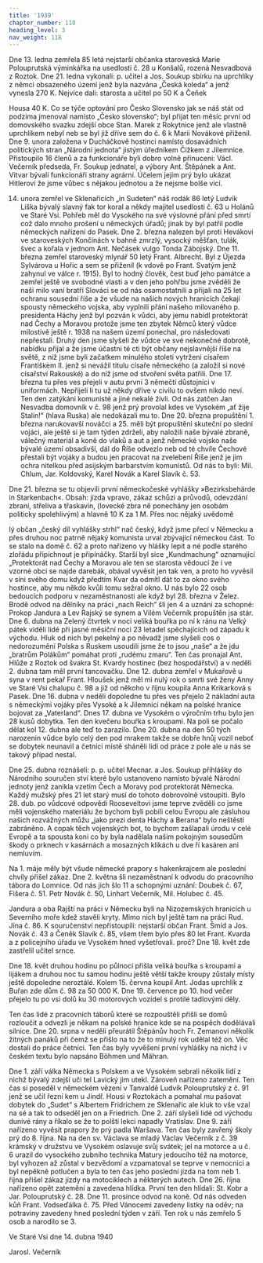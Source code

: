 ```yaml
---
title: '1939'
chapter_number: 118
heading_level: 3
nav_weight: 118
---
```



Dne 13. ledna zemřela 85 letá nejstarší občanka staroveská Marie Polouprutská výminkářka na
usedlosti č. 28 u Konšalů, rozená Nesvadbová z Roztok.
Dne 21. ledna vykonali: p. učitel a Jos. Soukup sbírku na uprchlíky z němci obsazeného území
jenž byla nazvána „Česká koleda“ a jenž vynesla 270 K. Nejvíce dali: starosta a učitel po 50 K a Čeňek

Housa 40 K.
Co se týče optování pro Česko Slovensko jak se náš stát od podzima jmenoval namísto „Česko­
slovensko“; byl přijat ten měsíc první od domovského svazku zdejší obce Stan. Marek z Rokytnice
jenž ale vlastně uprchlíkem nebyl neb se byl již dříve sem do č. 6 k Marii Novákové přiženil.
Dne 9. unora založena v Ducháčkově hostinci namísto dosavádních politických stran „Národní
jednota“ jistým úředníkem Čížkem z Jilemnice. Přistoupilo 16 členů a za funkcionáře byli dobro­
volně přinuceni: Václ. Večerník předseda, Fr. Soukup jednatel, a výbory Ant. Štěpánek a Ant. Vitvar
bývalí funkcionáři strany agrární.
Účelem jejím prý bylo ukázat Hitlerovi že jsme vůbec s nějakou jednotou a že nejsme bolše­
vicí.

14. unora zemřel ve Sklenařicích „in Sudeten“ náš rodák 86 letý Ludvik Liška bývalý slavný fak­
tor koral a někdy majitel usedlosti č. 63 u Holánů ve Staré Vsi.
Pohřeb měl do Vysokého na své výslovné přání před smrtí což dalo mnoho prošení u německých
úřadů; jinak by byl patřil podle německých nařízení do Pasek.
Dne 2. března nalezen byl proti Hevákovi ve staroveských Končinách v bahně zmrzlý, vysocký
měšťan, tulák, švec a kořala v jednom Ant. Nečásek vulgo Tonda Zábojský.
Dne 11. března zemřel staroveský mlynář 50 letý Frant. Albrecht. Byl z Újezda Sylvárova u Hořic
a sem se přiženil (k vdově po Frant. Svatým jenž zahynul ve válce r. 1915). Byl to hodný člověk, čest
buď jeho památce a zemřel ještě ve svobodné vlasti a v den jeho pohřbu jsme zvěděli že naši milo­
vaní bratří Slováci se od nás osamostatnili a přijali na 25 let ochranu sousední říše a že všude na
našich nových hranicích čekají spousty německého vojska, aby vyplnili přání našeho milovaného
p. presidenta Háchy jenž byl pozván k vůdci, aby jemu nabídl protektorát nad Čechy a Moravou
protože jsme ten zbytek Němců který vůdce milostivě ještě r. 1938 na našem území ponechal, pro­
následovati nepřestali.
Druhý den jsme slyšeli že vůdce ve své nekonečné dobrotě, nabídku přijal a že jsme účastni té cti
být občany nejslavnější říše na světě, z níž jsme byli začatkem minulého století vytrženi císařem
Františkem II. jenž si nevážil titulu císaře německého (a založil si nové císařství Rakouské) a do níž
jsme od stvoření světa patřili.
Dne 17. března tu přes ves přejeli v autu první 3 němečtí důstojníci v uniformách. Nepřijeli li tu
už někdy dříve v civilu to ovšem nikdo neví. Ten den zatýkáni komunisté a jiné nekalé živli. Od nás
zatčen Jan Nesvadba domovník v č. 98 jenž prý provolal kdes ve Vysokém „ať žije Stalin!“ (hlava
Ruska) ale nedokázali mu to.
Dne 20. března propuštění 1. března narukovavší nováčci a 25. měli být propuštěni skuteční po­
slední vojáci, ale ještě si je tam týden zdrželi, aby naložili naše bývalé zbraně, válečný materiál
a koně do vlaků a aut a jenž německé vojsko naše bývalé území obsadivší, dál do Říše odvezlo neb
od té chvíle Čechové přestali být vojáky a budou jen pracovat na zvelebení Říše jenž je jim ochra­
nitelkou před asijským barbarstvím komunistů. Od nás to byli: Mil. Chlum, Jar. Koldovský, Karel
Novák a Karel Slavík č. 53.

Dne 21. března se tu objevili první německočeské vyhlášky »Bezirksbehärde in Starkenbach«.
Obsah: jízda vpravo, zákaz schůzi a průvodů, odevzdání zbraní, střeliva a třaskavin, (lovecké zbra­
ně ponechány jen osobám politicky spolehlivým) a hlavně 10 K za 1 M. Přes noc nějaký uvědomě­


lý občan „český díl vyhlášky strhl“ nač český, když jsme přecí v Německu a přes druhou noc patrně
nějaký komunista urval zbývající německou část. To se stalo na domě č. 62 a proto nařízeno vy­
hlášky lepit a né podle starého zlořádu připíchnout je připínáčky. Starší byl sice „Kundmachung“
oznamující „Protektorát nad Čechy a Moravou ale ten se starosta vědoucí že i ve vzorné obci se
najde darebák, obával vyvěsit jen tak ven, a proto ho vyvěsil v síni svého domu když předtím Kvar­
da odmítl dát to za okno svého hostince, aby mu někdo kvůli tomu sežral okno. U nás bylo 22 osob
bedoucích podporu v nezaměstnanosti ale když byl 28. března v Želez. Brodě odvod na dělníky na
práci „nach Reich“ šli jen 4 a uznáni za schopné: Prokop Jandura a Lev Rajský se synem a Vilém
Večerník propuštěn jsa stár.
Dne 6. dubna na Zelený čtvrtek v noci veliká bouřka po ní k ránu na Velký pátek viděli lidé při
jasné měsíční noci 23 letadel spěchajících od západu k východu. Hluk od nich byl pekelný a po­
něvadž jsme slyšeli cos o nedorozumění Polska s Ruskem usoudili jsme že to jsou „naše“ a že jdu
„bratrům Polákům“ pomáhat proti „rudému zmaru“. Ten čas pronajal Ant. Hlůže z Roztok od
švakra St. Kvardy hostinec (bez hospodářství) a v neděli 2. dubna tam měl první tancovačku.
Dne 12. dubna zemřel v Mukařově u syna v rent pekař Frant. Hloušek jenž měl mi nulý rok o smrti
své ženy Anny ve Staré Vsi chalupu č. 98 a již od někoho v říjnu koupila Anna Krikarková s Pasek.
Dne 16. dubna v neděli dopoledne tu přes ves přejelo 2 nákladní auta s německými vojáky přes
Vysoké a k Jilemnici někam na polské hranice bojovat za „Vaterland“.
Dnes 17. dubna ve Vysokém o výročním trhu bylo jen 28 kusů dobytka. Ten den kvečeru bouřka
s kroupami. Na poli se počalo dělat kol 12. dubna ale teď to zarazilo.
Dne 20. dubna na den 50 tých narozenin vůdce bylo celý den pod mrakem takže se dobře hnůj
vozil neboť se dobytek neunavil a četníci místě sháněli lidi od práce z pole ale u nás se takový případ
nestal.

Dne 25. dubna roznášeli: p. p. učitel Mecnar. a Jos. Soukup přihlášky do Národního souručen­
ství které bylo ustanoveno namísto bývalé Národní jednoty jenž zanikla vzetím Čech a Moravy pod
protektorát Německa. Každý mužský přes 21 let starý musí do tohoto dobrovolně vstoupiti.
Bylo 28. dub. po vůdcové odpovědi Rooseveltovi jsme teprve zvěděli co jsme měli vojenského
materiálu že bychom byli pobili celou Evropu ale zásluhou našich rozvážných můžu „jako prezi­
denta Háchy a Berana“ bylo neštěstí zabráněno.
A copak těch vojenských bot, to bychom zašlapali úrodu v celé Evropě a ta spousta koni co by
byla nadělala našim pokojným sousedům škody o prknech v kasárnách a mosazných klikách u dve­
ří kasáren ani nemluvím.

Na 1. máje měly být všude německé prapory s hakenkrajcem ale poslední chvíly přišel zákaz.
Dne 2. května šli nezaměstnaní k odvodu do pracovního tábora do Lomnice. Od nás jich šlo 11
a schopnými uznání: Doubek č. 67, Fišera č. 51. Petr Novák č. 50, Linhart Večerník, Mil. Holubec
č. 45.

Jandura a oba Rajští na práci v Německu byli na Nizozemských hranicích u Severního moře kdež
stavěli kryty. Mimo nich byl ještě tam na práci Rud. Jína č. 86.
K souručenství nepřistoupili: nejstarší občan Frant. Šmíd a Jos. Novák č. 43 a Čeněk Slavík č. 85,
všem třem bylo přes 80 let Frant. Kvarda a z policejního úřadu ve Vysokém hned vyšetřovali.
proč?
Dne 18. květ zde zastřelil učitel srnce.

Dne 18. květ druhou hodinu po půlnoci přišla veliká bouřka s kroupami a lijákem a druhou noc
tu samou hodinu ještě větší takže kroupy zůstaly místy ještě dopoledne neroztálé.
Kolem 15. června koupil Ant. Jodas uprchlík z Buřan zde dům č. 98 za 50 000 K.
Dne 19. července po 10. hod večer přejelo tu po vsi dolů ku 30 motorových vozidel s protilé­
tadlovými děly.


Ten čas lidé z pracovních táborů které se rozpouštěli přišli se domů rozloučit a odvezli je někam
na polské hranice kde se na pospěch dodělávali silnice.
Dne 20. srpna v neděli přeurátil Štěpánův hoch Fr. Zemanovi několik žitných panáků při čemž
se přišlo na to že to minulý rok udělal též on.
Věc dostali do práce četníci.
Ten čas byly vyvěšení první vyhlášky na nichž i v českém textu bylo napsáno Böhmen und
Mähran.

Dne 1. září válka Německa s Polskem a ve Vysokém sebrali několik lidí z nichž bývalý zdejší uči­
tel Lavický jim utekl. Zároveň nařízeno zatemění.
Ten čas si poseděl v německém vězení v Tanvaldě Ludvík Polouprutský z č. 91 jenž se učil řezní­
kem u Jindř. Housi v Roztokách a pomahal mu pašovat dobytek do „Sudet“ s Albertem Fridrichem
ze Sklenařic ale kluk to vše vzal na sé a tak to odseděl jen on a Friedrich.
Dne 2. září slyšeli lidé od východu dunivé rány a říkalo se že to polští lekci napadly Vratislav.
Dne 9. září nařízeno vyvěsit prapory že prý padla Waršava. Ten čas byly zavřený školy prý do
8. října.
Na na den sv. Václava se mladý Václav Večerník z č. 39 krámský v družstvu ve Vysokém oslavuje
svůj svátek; jel na motorce a u č. 6 urazil do vysockého zubního technika Matury jedoucího též na
motorce, byl vyhozen až zůstal v bezvědomí a vzpamatoval se teprve v nemocnici a byl nepěkně
potlučen a byla to ten čas jeho poslední jízda na tom neb 1. října přišel zákaz jízdy na motociklech
a některých autech.
Dne 26. října nařízeno opět zatemění a zavedena hlídka. První ten den hlídali: St. Kobr a Jar.
Polouprutský č. 28.
Dne 11. prosince odvod na koně. Od nás odveden kůň Frant. Vodseďálka č. 75. Před Vánocemi
zavedeny listky na oděv; na potraviny zavedeny hned poslední týden v září.
Ten rok u nás zemřelo 5 osob a narodilo se 3.


Ve Staré Vsi dne 14. dubna 1940

Jarosl. Večerník
